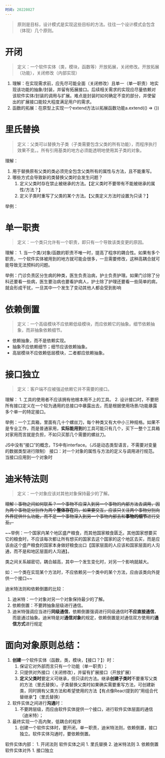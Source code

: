 ```yaml
---
时间: 20220827
---
```

>原则是目标，设计模式是实现这些目标的方法。往往一个设计模式会包含（体现）几个原则。

# 开闭

>定义：一个软件实体（类，模块，函数等）开放拓展，关闭修改。开放拓展（功能），关闭修改（内部实现）
1. 理解：在实现需求前，应先尽可能全面（关闭修改）且单一（单一职责）地实现该功能的抽象/封装，并留有拓展接口。后续相关需求的实现应尽量依赖对该软件实体/封装的调用与扩展。难点是封装时如何确定不变的部分，并使留出的扩展接口能较大程度满足用户的需求。  
2. 函数的拓展：在原型上实现一个extend方法以拓展函数功能a.extend(() => {})

# 里氏替换

>定义：父类可以替换为子类（子类需要包含父类的所有功能），而程序执行效果不变。。所有引用基类的地方必须能透明地使用其子类的对象。

理解：
1.  用于替换原有父类的类必须完全包含父类所有的属性与方法，且不能重写。
2.  哪些方式会导致新的类替换父类时会发生问题？
	1.  定义父类时存在禁止被继承的方法。【定义类时不要带有不能被继承的属性/方法？】
	2.  定义子类时重写了父类的某个方法。【父类定义方法时设置为只读？】

举例：

# 单一职责

>定义：一个类只允许有一个职责，即只有一个导致该类变更的原因。

理解：
	1.  当一个类/对象/函数的职责不唯一时，提高了程序的耦合性。如果有多个职责，一个软件实体被用到的地方就可能会很多，一旦需要修改，这种高耦合就可能导致无法预料的问题。

举例：门诊负责区分生病的种类，医生负责治病，护士负责护理。如果门诊除了分科还要看一些病，医生要治病也要看护病人，护士除了护理还要看一些简单的病，就会形成干扰，一旦其中一个发生了变动其他人都会受到影响

# 依赖倒置
>定义：一个高级模块不应依赖低级模块，而应依赖它的抽象。细节依赖抽象，而非抽象依赖细节。

-   依赖抽象，而不是依赖实现。
-   抽象不应依赖细节；细节应该依赖抽象。
-   高层模块不应依赖低层模块，二者都应依赖抽象。
# 接口独立
>定义：客户端不应被强迫依赖它并不需要的接口。

理解：
	1.  工具的使用者不应该拥有他根本用不上的工具。
	2.  设计接口时，不要把所有接口定义在一个较为通用的总接口中暴露出去，而是根据使用场景/功能暴露多个单一的特定接口。

举例：一个工具箱，里面有几十个螺丝刀，每个种类又有大中小三种规格。如果不是专业工作，而是普通家用，**实际能用到**的工具可能只有几个，买下一整个工具箱对家用而言就是负担，不如只买那几个需要的螺丝刀。

JS中没有“接口”的概念，TS中有interface。（JS是动态类型语言，不需要对变量的数据类型进行限制）
接口：对一个对象的属性与方法的定义与调用进行规范。当接口应用到一个对象时
# 迪米特法则
>定义：一个对象应该对其他对象保持最少的了解。

~~理解：事物之间如何联系？一个事物不应深入到另一个事物的内部方法去调用，因为两个事物是分别作为两个**整体存在**的，如果要交互，应该只关注两个事物分别向外界提供什么功能，而不是一个事物深入到另一个事物内部去和**事物的细节**进行交互。~~

~~举例：一个国家内某个地区盛产粮食，而其他国家粮食匮乏。其他国家想要买它的粮食时，不应该每次都让所有想买的国家去这个国家的这个地区去买，而是应该由这个盛产粮食的国家本身做好粮食出口【国家层面的人应该和国家层面的人沟通，而不是和地区层面的人沟通】。

类之间关系越密切，耦合越高，其中一个发生变化时，对另一个影响就越大。

如：一个类在实现某个方法时，不应依赖另一个类中的某个方法，应由该类向外提供一个接口~~

迪米特法则和依赖倒置的比较：

1.  迪米特：一个对象对另一个对象保持最少的了解。
2.  依赖倒置：不要跨抽象层级进行通信。
3.  迪米特强调应当进行**同级通信**，依赖倒置强调进行同级通信时**不应直接通信**，而是通过抽象。迪米特是对**通信对象**的规定，依赖倒置是对通信双方使用的**通信方式**进行规定

# 面向对象原则总结：

1.  **创建**一个软件实体（函数，类，模块，【接口？】）时：
	1.  保证它对外部而言只有一个功能（单一职责）；
	2.  只提供对外接口（关闭修改），并留有扩展接口（开放扩展）
	3.  **定义父类时**要定义可继承，但只读的方法。继承**创建子类时**不要重写父类的方法（里氏替换）。子类替换父类时如果确实需要重写方法，可创建新类，同时拥有父类方法和希望使用的方法【有点像React提到的“用组合代替继承”】（里氏替换）
2.  软件实体之间进行**沟通**时：
	1.  不要跨层级，而应由软件实体提供一个接口，进行软件实体层面的通信（迪米特）；
3.  最终实现一个高内聚，低耦合的程序
	1.  创建一个软件实体时，要开闭，单一职责，迪米特法则，依赖倒置，接口独立。软件实体沟通时，要依赖倒置。

软件实体内部：
	1. 开闭法则
软件实体之间
	1. 里氏替换
	2. 迪米特法则
	3. 依赖倒置
软件实体对外
	1. 接口独立
